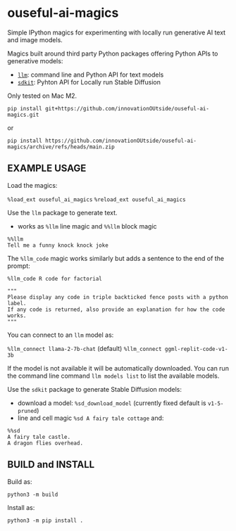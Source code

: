# ouseful-ai-magics

Simple IPython magics for experimenting with locally run generative AI text and image models.

Magics built around third party Python packages offering Python APIs to generative models:

- [`llm`](https://github.com/simonw/llm): command line and Python API for text models
- [`sdkit`](https://github.com/easydiffusion/sdkit): Pyhton API for Locally run Stable Diffusion

Only tested on Mac M2.

`pip install git+https://github.com/innovationOUtside/ouseful-ai-magics.git`

or

`pip install https://github.com/innovationOUtside/ouseful-ai-magics/archive/refs/heads/main.zip`

## EXAMPLE USAGE

Load the magics:

`%load_ext ouseful_ai_magics`
`%reload_ext ouseful_ai_magics`

Use the `llm` package to generate text.

- works as `%llm` line magic and `%%llm` block magic

```text
%%llm
Tell me a funny knock knock joke
```

The `%llm_code` magic works similarly but adds a sentence to the end of the prompt:

`%llm_code R code for factorial`

```text
"""
Please display any code in triple backticked fence posts with a python label.
If any code is returned, also provide an explanation for how the code works.
"""
```

You can connect to an `llm` model as:

`%llm_connect llama-2-7b-chat` (default)
`%llm_connect ggml-replit-code-v1-3b`

If the model is not available it will be automatically downloaded. You can run the command line command `llm models list` to list the available models.

Use the `sdkit` package to generate Stable Diffusion models:

- download a model: `%sd_download_model` (currently fixed default is `v1-5-pruned`)
- line and cell magic `%sd A fairy tale cottage` and:

```text
%%sd
A fairy tale castle.
A dragon flies overhead.
```

## BUILD and INSTALL

Build as:

`python3 -m build`

Install as:

`python3 -m pip install .`
